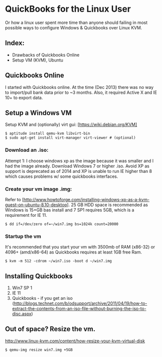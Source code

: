 # QuickBooks for the Linux User

Or how a linux user spent more time than anyone should failing
in most possible ways to configure Windows & Quickbooks over
Linux KVM.

## Index:

- Drawbacks of Quickbooks Online
- Setup VM (KVM), Ubuntu

## Quickbooks Online

I started with Quickbooks online. At the time (Dec 2013) there
was no way to import/pull bank data prior to ~3 months. Also,
it required Active X and IE 10+ to export data.

## Setup a Windows VM

Setup KVM and (optionally) virt gui:
[https://wiki.debian.org/KVM]

    $ aptitude install qemu-kvm libvirt-bin
    $ sudo apt-get install virt-manager virt-viewer # (optional)


### Download an .iso:

Attempt 1: I choose windows xp as the image because it was
smaller and I had the image already. Download Windows 7 or
higher .iso. Avoid XP as support is deprecated as of 2014 and
XP is unable to run IE higher than 8 which causes problems w/
some quickbooks interfaces.

### Create your vm image .img:

Refer to
[http://www.howtoforge.com/installing-windows-xp-as-a-kvm-guest-on-ubuntu-8.10-desktop]. 25
GB HDD space is recommended as Windows is 15+GB bas install
and 7 SP1 requires 5GB, which is a requirement for IE 11.

    $ dd if=/dev/zero of=~/win7.img	bs=1024k count=20000

### Startup the vm

It's recommended that you start your vm with 3500mb of RAM
(x86-32) or 4096+ (amd/x86-64) as Quickbooks requires at least
1GB free Ram.

    $ kvm -m 512 -cdrom ~/win7.iso -boot d ~/win7.img

## Installing Quickbooks

1. Win7 SP 1
2. IE 11
3. Quickbooks - if you get an iso
   (http://blogs.technet.com/b/odsupport/archive/2011/04/19/how-to-extract-the-contents-from-an-iso-file-without-burning-the-iso-to-disc.aspx)

## Out of space? Resize the vm.

http://www.linux-kvm.com/content/how-resize-your-kvm-virtual-disk

    $ qemu-img resize win7.img +5GB
